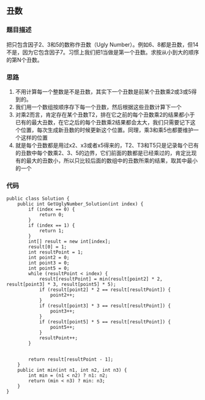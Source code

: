 ## 丑数

### 题目描述
把只包含因子2、3和5的数称作丑数（Ugly Number）。例如6、8都是丑数，但14不是，因为它包含因子7。习惯上我们把1当做是第一个丑数。求按从小到大的顺序的第N个丑数。

### 思路
1. 不用计算每一个整数是不是丑数，其实下一个丑数是前某个丑数乘2或3或5得到的。
2. 我们用一个数组按顺序存下每一个丑数，然后根据这些丑数计算下一个
3. 对乘2而言，肯定存在某个丑数T2，排在它之前的每个丑数乘2的结果都小于已有的最大丑数，在它之后的每个丑数乘2结果都会太大，我们只需要记下这个位置，每次生成新丑数的时候更新这个位置。同理，乘3和乘5也都要维护一个这样的位置
4. 就是每个丑数都是用过x2、x3或者x5得来的，T2、T3和T5只是记录每个已有的丑数中每个数乘2、3、5的边界，它们前面的数都是已经乘过的，肯定比现有的最大的丑数小，所以只比较后面的数组中的丑数所乘的结果，取其中最小的一个

### 代码
    public class Solution {
        public int GetUglyNumber_Solution(int index) {
    		if (index == 0) {
    			return 0;
    		}
    		if (index == 1) {
    			return 1;
    		}
    		int[] result = new int[index];
    		result[0] = 1;
    		int resultPoint = 1;
    		int point2 = 0;
    		int point3 = 0;
    		int point5 = 0;
    		while (resultPoint < index) {
    			result[resultPoint] = min(result[point2] * 2, result[point3] * 3, result[point5] * 5);
    			if (result[point2] * 2 == result[resultPoint]) {
    				point2++;
    			}
    			if (result[point3] * 3 == result[resultPoint]) {
    				point3++;
    			}
    			if (result[point5] * 5 == result[resultPoint]) {
    				point5++;
    			}
    			resultPoint++;
    		}
    		
    		
            return result[resultPoint - 1];
        }
    	public int min(int n1, int n2, int n3) {
    		int min = (n1 < n2) ? n1: n2;
    		return (min < n3) ? min: n3;
    	}
    }
